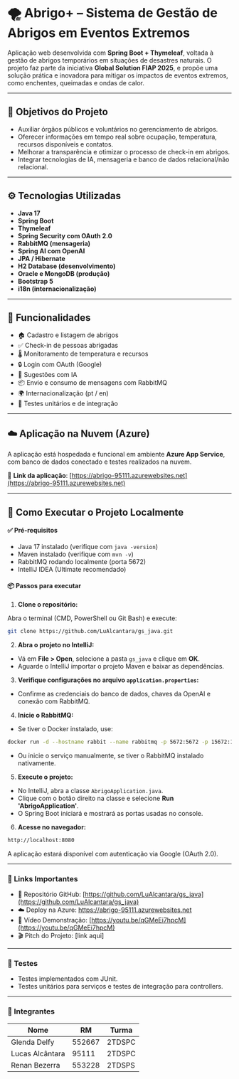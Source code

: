 # 🌪️ Abrigo+ – Sistema de Gestão de Abrigos em Eventos Extremos

Aplicação web desenvolvida com **Spring Boot + Thymeleaf**, voltada à gestão de abrigos temporários em situações de desastres naturais. O projeto faz parte da iniciativa **Global Solution FIAP 2025**, e propõe uma solução prática e inovadora para mitigar os impactos de eventos extremos, como enchentes, queimadas e ondas de calor.

---

## 📌 Objetivos do Projeto

- Auxiliar órgãos públicos e voluntários no gerenciamento de abrigos.
- Oferecer informações em tempo real sobre ocupação, temperatura, recursos disponíveis e contatos.
- Melhorar a transparência e otimizar o processo de check-in em abrigos.
- Integrar tecnologias de IA, mensageria e banco de dados relacional/não relacional.

---

## ⚙️ Tecnologias Utilizadas

- **Java 17**
- **Spring Boot**
- **Thymeleaf**
- **Spring Security com OAuth 2.0**
- **RabbitMQ (mensageria)**
- **Spring AI com OpenAI**
- **JPA / Hibernate**
- **H2 Database (desenvolvimento)**
- **Oracle e MongoDB (produção)**
- **Bootstrap 5**
- **i18n (internacionalização)**

---

## 🚀 Funcionalidades

- 🏠 Cadastro e listagem de abrigos
- ✅ Check-in de pessoas abrigadas
- 🌡️ Monitoramento de temperatura e recursos
- 🔒 Login com OAuth (Google)
- 🧠 Sugestões com IA
- 📦 Envio e consumo de mensagens com RabbitMQ
- 🌍 Internacionalização (pt / en)
- 🧪 Testes unitários e de integração

---

## ☁️ Aplicação na Nuvem (Azure)

A aplicação está hospedada e funcional em ambiente **Azure App Service**, com banco de dados conectado e testes realizados na nuvem.

🔗 **Link da aplicação**: [https://abrigo-95111.azurewebsites.net](https://abrigo-95111.azurewebsites.net)

---

## 📂 Como Executar o Projeto Localmente

#### ✅ Pré-requisitos
- Java 17 instalado (verifique com `java -version`)
- Maven instalado (verifique com `mvn -v`)
- RabbitMQ rodando localmente (porta 5672)
- IntelliJ IDEA (Ultimate recomendado)

#### 📦 Passos para executar

1. **Clone o repositório:**

Abra o terminal (CMD, PowerShell ou Git Bash) e execute:

```bash
git clone https://github.com/LuAlcantara/gs_java.git
```

2. **Abra o projeto no IntelliJ:**
- Vá em **File > Open**, selecione a pasta `gs_java` e clique em **OK**.
- Aguarde o IntelliJ importar o projeto Maven e baixar as dependências.

3. **Verifique configurações no arquivo `application.properties`:**
- Confirme as credenciais do banco de dados, chaves da OpenAI e conexão com RabbitMQ.

4. **Inicie o RabbitMQ:**
- Se tiver o Docker instalado, use:
```bash
docker run -d --hostname rabbit --name rabbitmq -p 5672:5672 -p 15672:15672 rabbitmq:3-management
```
- Ou inicie o serviço manualmente, se tiver o RabbitMQ instalado nativamente.

5. **Execute o projeto:**
- No IntelliJ, abra a classe `AbrigoApplication.java`.
- Clique com o botão direito na classe e selecione **Run 'AbrigoApplication'**.
- O Spring Boot iniciará e mostrará as portas usadas no console.

6. **Acesse no navegador:**
```bash
http://localhost:8080
```

A aplicação estará disponível com autenticação via Google (OAuth 2.0).

---

### 📎 Links Importantes

- 🔗 Repositório GitHub: [https://github.com/LuAlcantara/gs_java](https://github.com/LuAlcantara/gs_java)
- ☁️ Deploy na Azure: https://abrigo-95111.azurewebsites.net
- 🎥 Vídeo Demonstração: [https://youtu.be/qGMeEi7hpcM](https://youtu.be/qGMeEi7hpcM)
- 🎬 Pitch do Projeto: [link aqui]

---

### 🧪 Testes

- Testes implementados com JUnit.
- Testes unitários para serviços e testes de integração para controllers.

---

### 👥 Integrantes

| Nome            | RM     | Turma |
|-----------------|--------|--------|
| Glenda Delfy    | 552667 | 2TDSPC |
| Lucas Alcântara | 95111  | 2TDSPC |
| Renan Bezerra   | 553228 | 2TDSPS |

